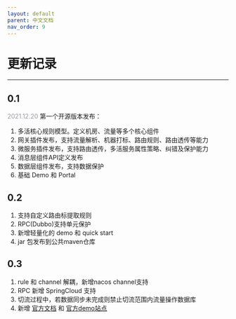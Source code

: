 ```yaml
---
layout: default
parent: 中文文档
nav_order: 9
---
```

# 更新记录

---

## 0.1
<span style="color:#999CA2;">2021.12.20</span>
第一个开源版本发布：

1. 多活核心规则模型。定义机房、流量等多个核心组件
2. 网关插件发布，支持流量解析、机器打标、路由规则、路由透传等能力
3. 微服务插件发布，支持路由透传，多活服务属性策略、纠错及保护能力
4. 消息层组件API定义发布
5. 数据层组件发布，支持数据保护
6. 基础 Demo 和 Portal

## 0.2
1. 支持自定义路由标提取规则
2. RPC(Dubbo)支持单元保护
3. 新增轻量化的 demo 和 quick start
4. jar 包发布到公共maven仓库

## 0.3
1. rule 和 channel 解耦，新增nacos channel支持
2. RPC 新增 SpringCloud 支持
3. 切流过程中，若数据同步未完成则禁止切流范围内流量操作数据库
3. 新增 [官方文档](https://doc.appactive.io/docs/cn/README_CN.html) 和 [官方demo站点](http://demo.appactive.io/)